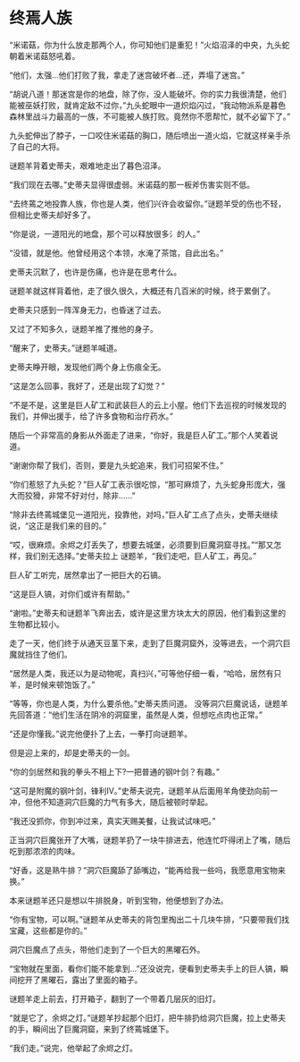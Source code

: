 # 终焉人族
“米诺菇，你为什么放走那两个人，你可知他们是重犯！”火焰沼泽的中央，九头蛇朝着米诺菇怒吼着。  

“他们，太强...他们打败了我，拿走了迷宫破坏者...还，弄塌了迷宫。”  

“胡说八道！那迷宫是你的地盘，除了你，没人能破坏。你的实力我很清楚，他们能被巫妖打败，就肯定敌不过你，”九头蛇眼中一道炽焰闪过，“我动物派系是暮色森林里战斗力最高的一族，不可能被人族打败。竟然你不愿帮忙，就不必留下了。”

九头蛇伸出了脖子，一口咬住米诺菇的胸口，随后喷出一道火焰，它就这样亲手杀了自己的大将。

谜题羊背着史蒂夫，艰难地走出了暮色沼泽。

“我们现在去哪。”史蒂夫显得很虚弱。米诺菇的那一板斧伤害实则不低。

“去终蔫之地投靠人族，你也是人类，他们兴许会收留你。”谜题羊受的伤也不轻，但相比史蒂夫却好多了。

“你是说，一道阳光的地盘，那个可以释放很多氵的人。”

“没错，就是他。他曾经用这个本领，水淹了茶馆，自此出名。”

史蒂夫沉默了，也许是伤痛，也许是在思考什么。

谜题羊就这样背着他，走了很久很久，大概还有几百米的时候，终于累倒了。

史蒂夫只感到一阵浑身无力，也昏迷了过去。

又过了不知多久，谜题羊推了推他的身子。

“醒来了，史蒂夫。”谜题羊喊道。

史蒂夫睁开眼，发现他们两个身上伤痕全无。

“这是怎么回事，我好了，还是出现了幻觉？”

“不是不是，这里是巨人矿工和武装巨人的云上小屋。他们下去巡视的时候发现的我们，并伸出援手，给了许多食物和治疗药水。”

随后一个非常高的身影从外面走了进来，“你好，我是巨人矿工。”那个人笑着说道。

“谢谢你帮了我们，否则，要是九头蛇追来，我们可招架不住。”

“你们惹怒了九头蛇？”巨人矿工表示很吃惊，“那可麻烦了，九头蛇身形庞大，强大而狡猾，非常不好对付，除非......”

“除非去终蔫城堡见一道阳光，投靠他，对吗，”巨人矿工点了点头，史蒂夫继续说，“这正是我们来的目的。”

“哎，很麻烦。余烬之灯丢失了，想要去城堡，必须要到巨魔洞窟寻找。”“那又怎样，我们别无选择。”史蒂夫拉上      谜题羊，“我们走吧，巨人矿工，再见。”

巨人矿工听完，居然拿出了一把巨大的石镐。

“这是巨人镐，对你们或许有帮助。”

“谢啦。”史蒂夫和谜题羊飞奔出去，或许是这里方块太大的原因，他们看到这里的生物都比较小。

走了一天，他们终于从通天豆茎下来，走到了巨魔洞窟外，没等进去，一个洞穴巨魔就挡住了他们。

“居然是人类，我还以为是动物呢，真扫兴，”可等他仔细一看，“哈哈，居然有只羊，是时候来顿饱饭了。”

“等等，你也是人类，为什么要杀他。”史蒂夫质问道。
没等洞穴巨魔说话，谜题羊先回答道：“他们生活在阴冷的洞窟里，虽然是人类，但想吃点肉也正常。”

“还是你懂我。”说完他便扑了上去，一拳打向谜题羊。

但是迎上来的，却是史蒂夫的一剑。

“你的剑居然和我的拳头不相上下?一把普通的钢叶剑？有趣。”

“这可是附魔的钢叶剑，锋利Ⅳ。”史蒂夫说完，谜题羊从后面用羊角使劲向前一冲，但他不知道洞穴巨魔的力气有多大，随后被顿时举起。

“我还没抓你，你到冲过来，真实天赐美餐，让我试试味吧。”

正当洞穴巨魔张开了大嘴，谜题羊扔了一块牛排进去，他连忙吓得闭上了嘴，随后吃到那浓浓的肉味。

“好香，这是熟牛排？”洞穴巨魔舔了舔嘴边，“能再给我一些吗，我愿意用宝物来换。”

本来谜题羊还只是想以牛排脱身，听到宝物，他便想到了办法。

“你有宝物，可以啊。”谜题羊从史蒂夫的背包里掏出二十几块牛排，“只要带我们找宝藏，这些都是你的。”

洞穴巨魔点了点头，带他们走到了一个巨大的黑曜石外。

“宝物就在里面，看你们能不能拿到...”还没说完，便看到史蒂夫手上的巨人镐，瞬间挖开了黑曜石，露出了里面的箱子。

谜题羊走上前去，打开箱子，翻到了一个带着几层灰的旧灯。

“就是它了，余烬之灯。”谜题羊抄起那个旧灯，把牛排扔给洞穴巨魔，拉上史蒂夫的手，瞬间出了巨魔洞窟，来到了终蔫城堡下。

“我们走。”说完，他举起了余烬之灯。
 
